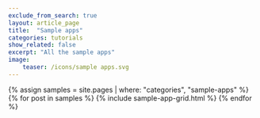 ```yaml
---
exclude_from_search: true
layout: article_page
title:  "Sample apps"
categories: tutorials
show_related: false
excerpt: "All the sample apps"
image:
    teaser: /icons/sample apps.svg
---
```


<div class="row overview-container">
  {% assign samples = site.pages | where: "categories", "sample-apps" %}
  {% for post in samples %}
    {% include sample-app-grid.html %}
  {% endfor %}
</div>

